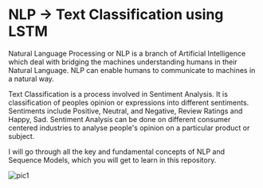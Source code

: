# NLP -> Text Classification using LSTM

Natural Language Processing or NLP is a branch of Artificial Intelligence which deal with bridging the machines understanding humans in their Natural Language. NLP can enable humans to communicate to machines in a natural way.

Text Classification is a process involved in Sentiment Analysis. It is classification of peoples opinion or expressions into different sentiments. Sentiments include Positive, Neutral, and Negative, Review Ratings and Happy, Sad. Sentiment Analysis can be done on different consumer centered industries to analyse people's opinion on a particular product or subject.

I will go through all the key and fundamental concepts of NLP and Sequence Models, which you will get to learn in this repository.

![pic1](https://user-images.githubusercontent.com/35486320/216017228-ecf48fba-6dac-45af-9ded-87c73b727969.png)

